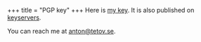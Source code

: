 +++
title = "PGP key"
+++
Here is [my key](/pgp_public_key.asc). It is
also published on [keyservers](http://hkps.pool.sks-keyservers.net/pks/lookup?op=vindex&search=0x30AFCB0E326DEA3A).

You can reach me at [anton@tetov.se](mailto://anton@tetov.se).
